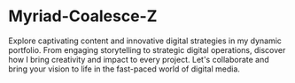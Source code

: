 # Myriad-Coalesce-Z
Explore captivating content and innovative digital strategies in my dynamic portfolio. From engaging storytelling to strategic digital operations, discover how I bring creativity and impact to every project. Let's collaborate and bring your vision to life in the fast-paced world of digital media.
